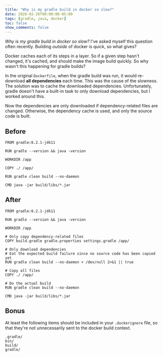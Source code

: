 ```yaml
---
title: "Why is my gradle build in docker so slow?"
date: 2020-02-26T00:00:00-05:00
tags: [gradle, java, docker]
toc: false
show_comments: false
---
```


_Why is my gradle build in docker so slow?_ I've asked myself this question often recently. Building _outside_ of docker is quick, so what gives?

Docker caches each of its steps in a layer. So if a given step hasn't changed, it's cached, and should make the image build quickly. So why wasn't this happening for gradle builds? 

In the original `Dockerfile`, when the gradle build was run, it would re-download **all dependencies** each time. This was the cause of the slowness. The solution was to cache the downloaded dependencies. Unfortunately, gradle doesn't have a built-in task to only download dependencies, but I worked around this. 

Now the dependencies are only downloaded if dependency-related files are changed. Otherwise, the dependency cache is used, and only the source code is built.

## Before

```
FROM gradle:6.2.1-jdk11

RUN gradle --version && java -version 

WORKDIR /app

COPY ./ /app/

RUN gradle clean build --no-daemon

CMD java -jar build/libs/*.jar
```

## After

```
FROM gradle:6.2.1-jdk11

RUN gradle --version && java -version 

WORKDIR /app

# Only copy dependency-related files
COPY build.gradle gradle.properties settings.gradle /app/

# Only download dependencies
# Eat the expected build failure since no source code has been copied yet
RUN gradle clean build --no-daemon > /dev/null 2>&1 || true

# Copy all files
COPY ./ /app/

# Do the actual build
RUN gradle clean build --no-daemon

CMD java -jar build/libs/*.jar
```

## Bonus

At least the following items should be included in your `.dockerignore` file, so that they're not unnecessarily sent to the docker build context.

```
.gradle/
bin/
build/
gradle/
```
